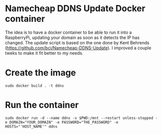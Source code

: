 Namecheap DDNS Update Docker container
======================================

The idea is to have a docker container to be able to run it into a RaspberryPi, updating your domain as soon as it detects the IP has changed. The update script is based on the one done by Kent Behrends (https://github.com/bci/Namecheap-DDNS-Update). I improved a couple tweks to make it fit better to my needs.

# Create the image

    sudo docker build . -t ddns

# Run the container

    sudo docker run -d --name ddns -v $PWD:/mnt --restart unless-stopped -e DOMAIN="YOUR_DOMAIN" -e PASSWORD="THE_PASSWORD" -e HOSTS="'HOST_NAME'" ddns
